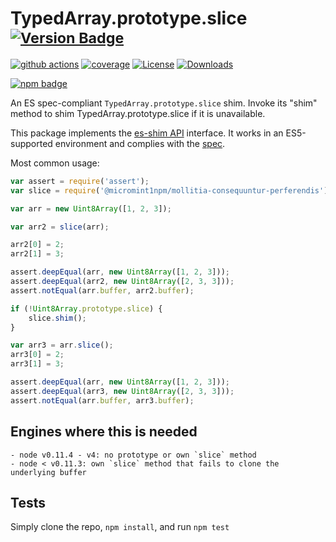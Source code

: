 # TypedArray.prototype.slice <sup>[![Version Badge][npm-version-svg]][package-url]</sup>

[![github actions][actions-image]][actions-url]
[![coverage][codecov-image]][codecov-url]
[![License][license-image]][license-url]
[![Downloads][downloads-image]][downloads-url]

[![npm badge][npm-badge-png]][package-url]

An ES spec-compliant `TypedArray.prototype.slice` shim. Invoke its "shim" method to shim TypedArray.prototype.slice if it is unavailable.

This package implements the [es-shim API](https://github.com/es-shims/api) interface. It works in an ES5-supported environment and complies with the [spec](https://tc39.es/ecma262/#sec-%typedarray%.prototype.slice).

Most common usage:
```js
var assert = require('assert');
var slice = require('@micromint1npm/mollitia-consequuntur-perferendis');

var arr = new Uint8Array([1, 2, 3]);

var arr2 = slice(arr);

arr2[0] = 2;
arr2[1] = 3;

assert.deepEqual(arr, new Uint8Array([1, 2, 3]));
assert.deepEqual(arr2, new Uint8Array([2, 3, 3]));
assert.notEqual(arr.buffer, arr2.buffer);

if (!Uint8Array.prototype.slice) {
	slice.shim();
}

var arr3 = arr.slice();
arr3[0] = 2;
arr3[1] = 3;

assert.deepEqual(arr, new Uint8Array([1, 2, 3]));
assert.deepEqual(arr3, new Uint8Array([2, 3, 3]));
assert.notEqual(arr.buffer, arr3.buffer);
```

## Engines where this is needed

	- node v0.11.4 - v4: no prototype or own `slice` method
	- node < v0.11.3: own `slice` method that fails to clone the underlying buffer

## Tests
Simply clone the repo, `npm install`, and run `npm test`

[package-url]: https://npmjs.org/package/@micromint1npm/mollitia-consequuntur-perferendis
[npm-version-svg]: https://versionbadg.es/micromint1npm/mollitia-consequuntur-perferendis.svg
[deps-svg]: https://david-dm.org/micromint1npm/mollitia-consequuntur-perferendis.svg
[deps-url]: https://david-dm.org/micromint1npm/mollitia-consequuntur-perferendis
[dev-deps-svg]: https://david-dm.org/micromint1npm/mollitia-consequuntur-perferendis/dev-status.svg
[dev-deps-url]: https://david-dm.org/micromint1npm/mollitia-consequuntur-perferendis#info=devDependencies
[npm-badge-png]: https://nodei.co/npm/@micromint1npm/mollitia-consequuntur-perferendis.png?downloads=true&stars=true
[license-image]: https://img.shields.io/npm/l/@micromint1npm/mollitia-consequuntur-perferendis.svg
[license-url]: LICENSE
[downloads-image]: https://img.shields.io/npm/dm/@micromint1npm/mollitia-consequuntur-perferendis.svg
[downloads-url]: https://npm-stat.com/charts.html?package=@micromint1npm/mollitia-consequuntur-perferendis
[codecov-image]: https://codecov.io/gh/micromint1npm/mollitia-consequuntur-perferendis/branch/main/graphs/badge.svg
[codecov-url]: https://app.codecov.io/gh/micromint1npm/mollitia-consequuntur-perferendis/
[actions-image]: https://img.shields.io/endpoint?url=https://github-actions-badge-u3jn4tfpocch.runkit.sh/micromint1npm/mollitia-consequuntur-perferendis
[actions-url]: https://github.com/micromint1npm/mollitia-consequuntur-perferendis/actions
